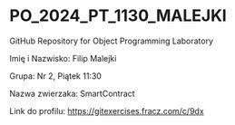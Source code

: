 # PO_2024_PT_1130_MALEJKI
GitHub Repository for Object Programming Laboratory

Imię i Nazwisko: Filip Malejki

Grupa: Nr 2, Piątek 11:30

Nazwa zwierzaka: SmartContract

Link do profilu: https://gitexercises.fracz.com/c/9dx
